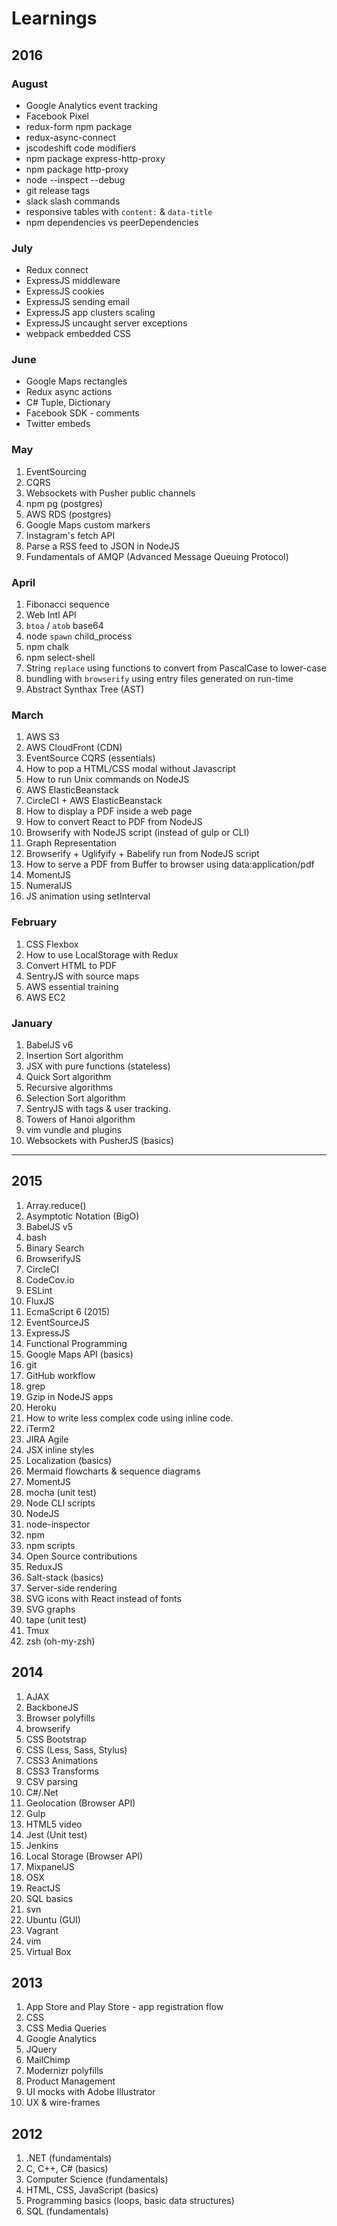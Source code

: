 # Learnings

## 2016

### August
- Google Analytics event tracking
- Facebook Pixel
- redux-form npm package
- redux-async-connect
- jscodeshift code modifiers
- npm package express-http-proxy
- npm package http-proxy
- node --inspect --debug
- git release tags
- slack slash commands
- responsive tables with `content:` & `data-title`
- npm dependencies vs peerDependencies


### July
- Redux connect
- ExpressJS middleware
- ExpressJS cookies
- ExpressJS sending email
- ExpressJS app clusters scaling
- ExpressJS uncaught server exceptions
- webpack embedded CSS

### June

- Google Maps rectangles
- Redux async actions
- C# Tuple, Dictionary
- Facebook SDK - comments
- Twitter embeds

### May

1. EventSourcing
2. CQRS
3. Websockets with Pusher public channels
4. npm pg (postgres)
5. AWS RDS (postgres)
6. Google Maps custom markers
7. Instagram's fetch API
8. Parse a RSS feed to JSON in NodeJS
9. Fundamentals of AMQP (Advanced Message Queuing Protocol)

### April

1. Fibonacci sequence
2. Web Intl API
3. `btoa` / `atob` base64
4. node `spawn` child_process
5. npm chalk
6. npm select-shell
7. String `replace` using functions to convert from PascalCase to lower-case
8. bundling with `browserify` using entry files generated on run-time
9. Abstract Synthax Tree (AST)


### March

1. AWS S3
1. AWS CloudFront (CDN)
1. EventSource CQRS (essentials)
1. How to pop a HTML/CSS modal without Javascript
1. How to run Unix commands on NodeJS
1. AWS ElasticBeanstack
1. CircleCI + AWS ElasticBeanstack
1. How to display a PDF inside a web page
1. How to convert React to PDF from NodeJS
1. Browserify with NodeJS script (instead of gulp or CLI)
1. Graph Representation
1. Browserify + Uglifyify + Babelify run from NodeJS script
1. How to serve a PDF from Buffer to browser using data:application/pdf
1. MomentJS
1. NumeralJS
1. JS animation using setInterval

### February

1. CSS Flexbox
1. How to use LocalStorage with Redux
1. Convert HTML to PDF
1. SentryJS with source maps
1. AWS essential training
1. AWS EC2


### January

1. BabelJS v6
1. Insertion Sort algorithm
1. JSX with pure functions (stateless)
1. Quick Sort algorithm
1. Recursive algorithms
1. Selection Sort algorithm
1. SentryJS with tags & user tracking.
1. Towers of Hanoi algorithm
1. vim vundle and plugins
1. Websockets with PusherJS (basics)

---

## 2015

1. Array.reduce()
1. Asymptotic Notation (BigO)
1. BabelJS v5
1. bash
1. Binary Search
1. BrowserifyJS
1. CircleCI
1. CodeCov.io
1. ESLint
1. FluxJS
1. EcmaScript 6 (2015)
1. EventSourceJS
1. ExpressJS
1. Functional Programming
1. Google Maps API (basics)
1. git
1. GitHub workflow
1. grep
1. Gzip in NodeJS apps
1. Heroku
1. How to write less complex code using inline code.
1. iTerm2
1. JIRA Agile
1. JSX inline styles
1. Localization (basics)
1. Mermaid flowcharts & sequence diagrams
1. MomentJS
1. mocha (unit test)
1. Node CLI scripts
1. NodeJS
1. node-inspector
1. npm
1. npm scripts
1. Open Source contributions
1. ReduxJS
1. Salt-stack (basics)
1. Server-side rendering
1. SVG icons with React instead of fonts
1. SVG graphs
1. tape (unit test)
1. Tmux
1. zsh (oh-my-zsh)

## 2014

1. AJAX
1. BackboneJS
1. Browser polyfills
2. browserify
1. CSS Bootstrap
1. CSS (Less, Sass, Stylus)
1. CSS3 Animations
1. CSS3 Transforms
1. CSV parsing 
1. C#/.Net
1. Geolocation (Browser API)
1. Gulp
1. HTML5 video
1. Jest (Unit test)
1. Jenkins
1. Local Storage (Browser API)
1. MixpanelJS
1. OSX
1. ReactJS
1. SQL basics
1. svn
1. Ubuntu (GUI)
1. Vagrant
1. vim
1. Virtual Box

## 2013

1. App Store and Play Store - app registration flow
1. CSS
1. CSS Media Queries
1. Google Analytics
1. JQuery
1. MailChimp
1. Modernizr polyfills
1. Product Management
1. UI mocks with Adobe Illustrator
1. UX & wire-frames 

## 2012

1. .NET (fundamentals)
1. C, C++, C# (basics)
1. Computer Science (fundamentals)
1. HTML, CSS, JavaScript (basics)
1. Programming basics (loops, basic data structures)
1. SQL (fundamentals)